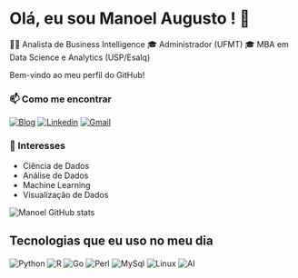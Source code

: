 # Olá, eu sou Manoel Augusto ! 👋

👨‍💼 Analista de Business Intelligence
🎓 Administrador (UFMT)
🎓 MBA em Data Science e Analytics (USP/Esalq)

Bem-vindo ao meu perfil do GitHub! 

### 📫 Como me encontrar

[![Blog](https://img.shields.io/website?label=manoelaugustolima.com.br&style=for-the-badge&url=http://manoelaugustolima.com.br/)](http://manoelaugustolima.com.br)
[![Linkedin](https://img.shields.io/badge/LinkedIn-0077B5?style=for-the-badge&logo=linkedin&logoColor=white)](https://www.linkedin.com/in/manoel-augusto-lima-oliveira-de-almeida-8762a5123)
[![Gmail](https://img.shields.io/badge/Gmail-D14836?style=for-the-badge&logo=gmail&logoColor=white)](https://mail.google.com/mail/u/0/#inbox)

### 🌱 Interesses
- Ciência de Dados
- Análise de Dados
- Machine Learning
- Visualização de Dados

![Manoel GitHub stats](https://github-readme-stats.vercel.app/api?username=ManoelAugustoOliveira&show_icons=true&theme=dark)

## Tecnologias que eu uso no meu dia

<div style="display: inline_block">
  <img align="center" alt="Python" src="https://img.shields.io/badge/Python-3776AB?style=for-the-badge&logo=python&logoColor=white" />
  <img align="center" alt="R" src="https://img.shields.io/badge/R-276DC3?style=for-the-badge&logo=r&logoColor=white" />
  <img align="center" alt="Go" src="https://img.shields.io/badge/Go-00ADD8?style=for-the-badge&logo=go&logoColor=white" />
  <img align="center" alt="Perl" src="https://img.shields.io/badge/Perl-39457E?style=for-the-badge&logo=perl&logoColor=white" />
  <img align="center" alt="MySql" src="https://img.shields.io/badge/MySQL-005C84?style=for-the-badge&logo=mysql&logoColor=white" />
  <img align="center" alt="Linux" src="https://img.shields.io/badge/Ubuntu-E95420?style=for-the-badge&logo=ubuntu&logoColor=white" />
  <img align="center" alt="AI" src="https://img.shields.io/badge/TensorFlow-FF6F00?style=for-the-badge&logo=tensorflow&logoColor=white" />
</div><br/>
